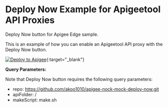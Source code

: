 # Deploy Now Example for Apigeetool API Proxies
Deploy Now button for Apigee Edge sample.

This is an example of how you can enable an Apigeetool API proxy with the Deploy Now button.

[![Deploy to Apigee](https://raw.githubusercontent.com/apigee/apigee-deploy-now/master/images/deploy_to_apigee.png)](https://deploynow.apigee.com/login-form/?repo=https://github.com/akoo1010/apigee-nock-mock-deploy-now.git&apiFolder=/&makeScript=make.sh){:target="_blank"}

**Query Parameters:**

Note that Deploy Now button requires the following query parameters:

- repo: https://github.com/akoo1010/apigee-nock-mock-deploy-now.git
- apiFolder: /
- makeScript: make.sh
